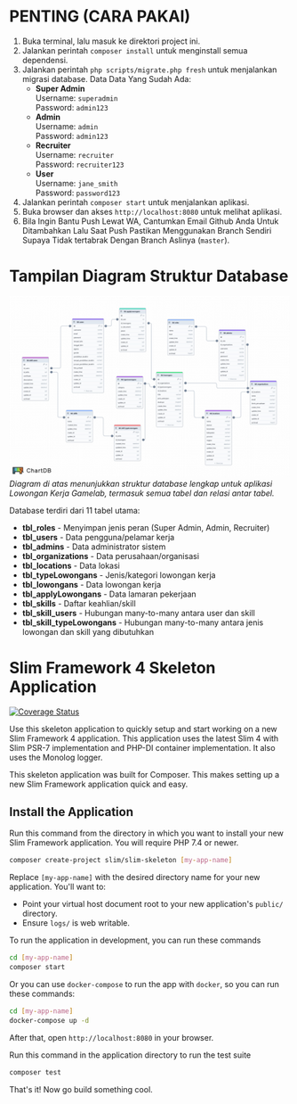 # PENTING (CARA PAKAI)

1. Buka terminal, lalu masuk ke direktori project ini.
2. Jalankan perintah `composer install` untuk menginstall semua dependensi.
3. Jalankan perintah `php scripts/migrate.php fresh` untuk menjalankan migrasi database.
   Data Data Yang Sudah Ada:
   - **Super Admin** <br>
     Username: `superadmin` <br>
     Password: `admin123`
   - **Admin** <br>
     Username: `admin` <br>
     Password: `admin123`
   - **Recruiter** <br>
     Username: `recruiter` <br>
     Password: `recruiter123`
   - **User** <br>
     Username: `jane_smith` <br>
     Password: `password123`
4. Jalankan perintah `composer start` untuk menjalankan aplikasi.
5. Buka browser dan akses `http://localhost:8080` untuk melihat aplikasi.
6. Bila Ingin Bantu Push Lewat WA, Cantumkan Email Github Anda Untuk Ditambahkan Lalu Saat Push Pastikan Menggunakan Branch Sendiri Supaya Tidak tertabrak Dengan Branch Aslinya (`master`).

# Tampilan Diagram Struktur Database

![Database Diagram](GambarDiagram.jpeg)
_Diagram di atas menunjukkan struktur database lengkap untuk aplikasi Lowongan Kerja Gamelab, termasuk semua tabel dan relasi antar tabel._

Database terdiri dari 11 tabel utama:

- **tbl_roles** - Menyimpan jenis peran (Super Admin, Admin, Recruiter)
- **tbl_users** - Data pengguna/pelamar kerja
- **tbl_admins** - Data administrator sistem
- **tbl_organizations** - Data perusahaan/organisasi
- **tbl_locations** - Data lokasi
- **tbl_typeLowongans** - Jenis/kategori lowongan kerja
- **tbl_lowongans** - Data lowongan kerja
- **tbl_applyLowongans** - Data lamaran pekerjaan
- **tbl_skills** - Daftar keahlian/skill
- **tbl_skill_users** - Hubungan many-to-many antara user dan skill
- **tbl_skill_typeLowongans** - Hubungan many-to-many antara jenis lowongan dan skill yang dibutuhkan

# Slim Framework 4 Skeleton Application

[![Coverage Status](https://coveralls.io/repos/github/slimphp/Slim-Skeleton/badge.svg?branch=master)](https://coveralls.io/github/slimphp/Slim-Skeleton?branch=master)

Use this skeleton application to quickly setup and start working on a new Slim Framework 4 application. This application uses the latest Slim 4 with Slim PSR-7 implementation and PHP-DI container implementation. It also uses the Monolog logger.

This skeleton application was built for Composer. This makes setting up a new Slim Framework application quick and easy.

## Install the Application

Run this command from the directory in which you want to install your new Slim Framework application. You will require PHP 7.4 or newer.

```bash
composer create-project slim/slim-skeleton [my-app-name]
```

Replace `[my-app-name]` with the desired directory name for your new application. You'll want to:

- Point your virtual host document root to your new application's `public/` directory.
- Ensure `logs/` is web writable.

To run the application in development, you can run these commands

```bash
cd [my-app-name]
composer start
```

Or you can use `docker-compose` to run the app with `docker`, so you can run these commands:

```bash
cd [my-app-name]
docker-compose up -d
```

After that, open `http://localhost:8080` in your browser.

Run this command in the application directory to run the test suite

```bash
composer test
```

That's it! Now go build something cool.
